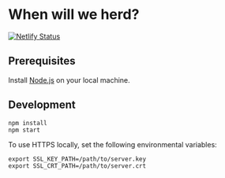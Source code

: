 # When will we herd?

[![Netlify Status](https://api.netlify.com/api/v1/badges/d0590b23-dd9b-47e4-a51e-04b86263a99d/deploy-status)](https://app.netlify.com/sites/whenwillweherd/deploys)

## Prerequisites

Install [Node.js](http://nodejs.org/) on your local machine.

## Development

```
npm install
npm start
```

To use HTTPS locally, set the following environmental variables:
```
export SSL_KEY_PATH=/path/to/server.key
export SSL_CRT_PATH=/path/to/server.crt
```
